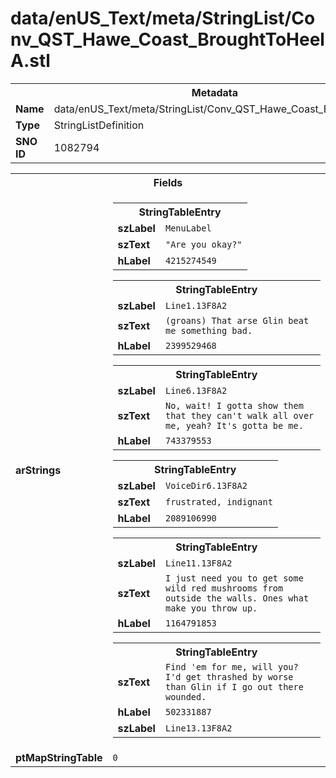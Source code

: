 <h1>data/enUS_Text/meta/StringList/Conv_QST_Hawe_Coast_BroughtToHeelA.stl</h1><table><tr><th colspan="100%">Metadata</th></tr><tr><td><b>Name</b></td><td>data/enUS_Text/meta/StringList/Conv_QST_Hawe_Coast_BroughtToHeelA.stl</td></tr><tr><td><b>Type</b></td><td>StringListDefinition</td></tr><tr><td><b>SNO ID</b></td><td>1082794</td></tr></table>

<table><tr><th colspan="100%">Fields</th></tr><tr><td><b>arStrings</b></td><td><table><tr><th colspan="100%">StringTableEntry</th></tr><tr><td><b>szLabel</b></td><td><code>MenuLabel</code></td></tr><tr><td><b>szText</b></td><td><code>"Are you okay?"</code></td></tr><tr><td><b>hLabel</b></td><td><code>4215274549</code></td></tr></table>


<table><tr><th colspan="100%">StringTableEntry</th></tr><tr><td><b>szLabel</b></td><td><code>Line1.13F8A2</code></td></tr><tr><td><b>szText</b></td><td><code>(groans) That arse Glin beat me something bad.</code></td></tr><tr><td><b>hLabel</b></td><td><code>2399529468</code></td></tr></table>


<table><tr><th colspan="100%">StringTableEntry</th></tr><tr><td><b>szLabel</b></td><td><code>Line6.13F8A2</code></td></tr><tr><td><b>szText</b></td><td><code>No, wait! I gotta show them that they can't walk all over me, yeah? It's gotta be me.</code></td></tr><tr><td><b>hLabel</b></td><td><code>743379553</code></td></tr></table>


<table><tr><th colspan="100%">StringTableEntry</th></tr><tr><td><b>szLabel</b></td><td><code>VoiceDir6.13F8A2</code></td></tr><tr><td><b>szText</b></td><td><code>frustrated, indignant</code></td></tr><tr><td><b>hLabel</b></td><td><code>2089106990</code></td></tr></table>


<table><tr><th colspan="100%">StringTableEntry</th></tr><tr><td><b>szLabel</b></td><td><code>Line11.13F8A2</code></td></tr><tr><td><b>szText</b></td><td><code>I just need you to get some wild red mushrooms from outside the walls. Ones what make you throw up.</code></td></tr><tr><td><b>hLabel</b></td><td><code>1164791853</code></td></tr></table>


<table><tr><th colspan="100%">StringTableEntry</th></tr><tr><td><b>szText</b></td><td><code>Find 'em for me, will you? I'd get thrashed by worse than Glin if I go out there wounded.</code></td></tr><tr><td><b>hLabel</b></td><td><code>502331887</code></td></tr><tr><td><b>szLabel</b></td><td><code>Line13.13F8A2</code></td></tr></table>


</td></tr><tr><td><b>ptMapStringTable</b></td><td><code>0</code></td></tr></table>

